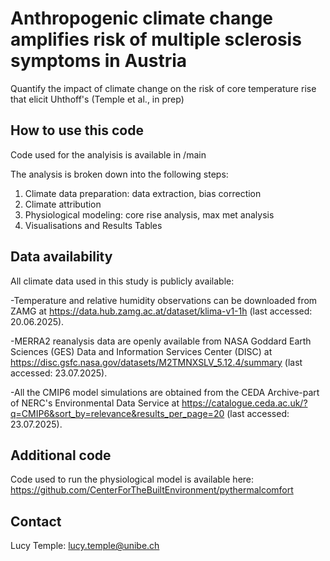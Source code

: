 # Anthropogenic climate change amplifies risk of multiple sclerosis symptoms in Austria
Quantify the impact of climate change on the risk of core temperature rise that elicit Uhthoff's
(Temple et al., in prep)

## How to use this code
Code used for the analyisis is available in /main

The analysis is broken down into the following steps:
1. Climate data preparation: data extraction, bias correction
2. Climate attribution
3. Physiological modeling: core rise analysis, max met analysis
4. Visualisations and Results Tables

## Data availability
All climate data used in this study is publicly available:

-Temperature and relative humidity observations can be downloaded from ZAMG at https://data.hub.zamg.ac.at/dataset/klima-v1-1h  (last accessed: 20.06.2025). 

-MERRA2 reanalysis data are openly available from NASA Goddard Earth Sciences (GES) Data and Information Services Center (DISC) at https://disc.gsfc.nasa.gov/datasets/M2TMNXSLV_5.12.4/summary (last accessed: 23.07.2025). 

-All the CMIP6 model simulations are obtained from the CEDA Archive-part of NERC's Environmental Data Service at https://catalogue.ceda.ac.uk/?q=CMIP6&sort_by=relevance&results_per_page=20 (last accessed: 23.07.2025). 

## Additional code
Code used to run the physiological model is available here: https://github.com/CenterForTheBuiltEnvironment/pythermalcomfort

## Contact
Lucy Temple: lucy.temple@unibe.ch

